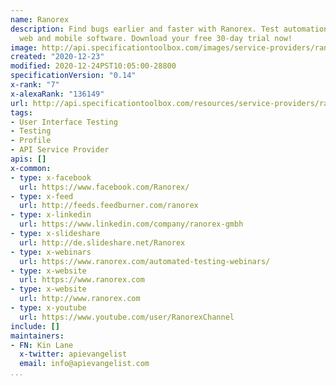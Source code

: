 ```yaml
---
name: Ranorex
description: Find bugs earlier and faster with Ranorex. Test automation of desktop,
  web and mobile software. Download your free 30-day trial now!
image: http://api.specificationtoolbox.com/images/service-providers/ranorex.jpg
created: "2020-12-23"
modified: 2020-12-24PST10:05:00-28800
specificationVersion: "0.14"
x-rank: "7"
x-alexaRank: "136149"
url: http://api.specificationtoolbox.com/resources/service-providers/ranorex/
tags:
- User Interface Testing
- Testing
- Profile
- API Service Provider
apis: []
x-common:
- type: x-facebook
  url: https://www.facebook.com/Ranorex/
- type: x-feed
  url: http://feeds.feedburner.com/ranorex
- type: x-linkedin
  url: https://www.linkedin.com/company/ranorex-gmbh
- type: x-slideshare
  url: http://de.slideshare.net/Ranorex
- type: x-webinars
  url: https://www.ranorex.com/automated-testing-webinars/
- type: x-website
  url: https://www.ranorex.com
- type: x-website
  url: http://www.ranorex.com
- type: x-youtube
  url: https://www.youtube.com/user/RanorexChannel
include: []
maintainers:
- FN: Kin Lane
  x-twitter: apievangelist
  email: info@apievangelist.com
...
```

